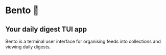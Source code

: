 # Bento 🍱

## Your daily digest TUI app

Bento is a terminal user interface for organising feeds into collections and viewing daily digests.